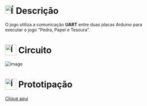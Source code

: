 # <img src="https://github.com/user-attachments/assets/caabfdf0-0f9e-44a3-8200-c6579fe87887" alt="Ícone de descrição" width="28"> Descrição
O jogo utiliza a comunicação **UART** entre duas placas Arduino para executar o jogo "Pedra, Papel e Tesoura".

# <sub><img src="https://img.icons8.com/?size=100&id=13444&format=png&color=000000" alt="Ícone do Arduino" width="36"></sub> Circuito
![image](https://github.com/user-attachments/assets/59f4d6f9-b6c9-4004-a2ea-f19e154bb0e5)

# <sub><img src="https://img.icons8.com/?size=100&id=dSKd8ej2Tjzi&format=png&color=000000" alt="Ícone de descrição" width="36"></sub> Prototipação
[Clique aqui](https://www.tinkercad.com/things/88dceeUDkAH-jokenpo-resistor-pulldown)
